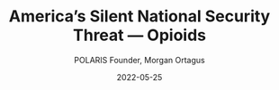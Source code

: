 ---
title: America’s Silent National Security Threat — Opioids
summary: Over the last decade, a superpower has quietly invaded a peaceful country and killed hundreds of thousands of its citizens. The superpower isn’t Russia, and the victims aren’t Ukrainians. The weapons of war aren’t conventional weapons, they’re chemical weapons. The culprit is China, and the death toll is that of our fellow Americans. 
image: /img/updates/opiods.webp
author: POLARIS Founder, Morgan Ortagus
outbound: https://insidesources.com/americas-silent-national-security-threat-opioids/
cta: Read More →
date: 2022-05-25
visible: true
categories:
   - Newsroom
---